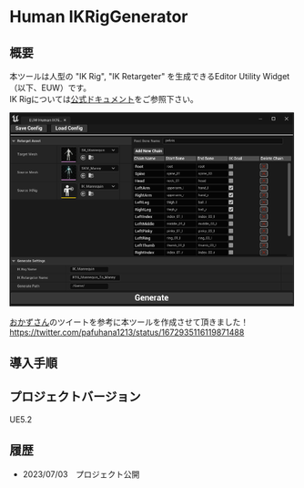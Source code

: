 # Human IKRigGenerator
## 概要
本ツールは人型の "IK Rig", "IK Retargeter" を生成できるEditor Utility Widget（以下、EUW）です。<br>
IK Rigについては[公式ドキュメント](https://docs.unrealengine.com/5.0/ja/unreal-engine-ik-rig/)をご参照下さい。

<img src="https://github.com/LeonGameworks/Screenshot/blob/c1899419d8818065fd21bb6220dc4b86a4542d6d/Human_IKRigGenerator/EUW.png" width="500">


[おかずさん](https://twitter.com/pafuhana1213)のツイートを参考に本ツールを作成させて頂きました！<br>
https://twitter.com/pafuhana1213/status/1672935116119871488

## 導入手順



## プロジェクトバージョン
UE5.2

## 履歴
- 2023/07/03　プロジェクト公開